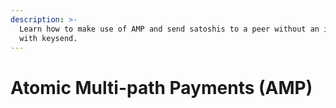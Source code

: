 ```yaml
---
description: >-
  Learn how to make use of AMP and send satoshis to a peer without an invoice
  with keysend.
---
```


# Atomic Multi-path Payments \(AMP\)

